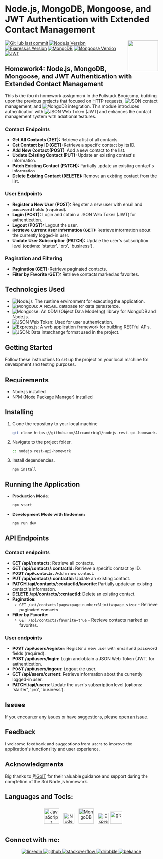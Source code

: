 # Node.js, MongoDB, Mongoose, and JWT Authentication with Extended Contact Management
<img align="right" src="https://media.giphy.com/media/du3J3cXyzhj75IOgvA/giphy.gif" width="100"/>

[![GitHub last commit](https://img.shields.io/github/last-commit/Alexandrbig1/rest-api-goit-NodeJS)](https://github.com/Alexandrbig1/rest-api-goit-NodeJS/commits/main)
[![Node.js Version](https://img.shields.io/badge/Node.js-v18.18.0-green)](https://nodejs.org/)
[![Express.js Version](https://img.shields.io/badge/Express.js-v4.18.2-blue)](https://expressjs.com/)
[![MongoDB](https://img.shields.io/badge/MongoDB-v6.3.0-brightgreen)](https://www.mongodb.com/)
[![Mongoose Version](https://img.shields.io/badge/Mongoose-v8.0.3-brightgreen)](https://mongoosejs.com/)
[![JWT](https://img.shields.io/badge/JSON%20Web%20Token-v9.0.2-brightgreen)](https://jwt.io/)

## Homework4: Node.js, MongoDB, Mongoose, and JWT Authentication with Extended Contact Management

This is the fourth homework assignment in the Fullstack Bootcamp, building upon the previous projects that focused on HTTP requests, ![JSON](https://img.shields.io/badge/JSON-000000.svg?style=for-the-badge&logo=JSON&logoColor=white) contact management, and ![MongoDB](https://img.shields.io/badge/MongoDB-47A248.svg?style=for-the-badge&logo=mongodb&logoColor=white) integration. This module introduces authentication with ![JSON Web Token](https://img.shields.io/badge/JSON%20Web%20Tokens-000000.svg?style=for-the-badge&logo=JSON-Web-Tokens&logoColor=white) (JWT) and enhances the contact management system with additional features.

### Contact Endpoints

- **Get All Contacts (GET):** Retrieve a list of all contacts.
- **Get Contact by ID (GET):** Retrieve a specific contact by its ID.
- **Add New Contact (POST):** Add a new contact to the list.
- **Update Existing Contact (PUT):** Update an existing contact's information.
- **Patch Existing Contact (PATCH):** Partially update an existing contact's information.
- **Delete Existing Contact (DELETE):** Remove an existing contact from the list.

### User Endpoints

- **Register a New User (POST):** Register a new user with email and password fields (required).
- **Login (POST):** Login and obtain a JSON Web Token (JWT) for authentication.
- **Logout (POST):** Logout the user.
- **Retrieve Current User Information (GET):** Retrieve information about the currently logged-in user.
- **Update User Subscription (PATCH):** Update the user's subscription level (options: 'starter', 'pro', 'business').

### Pagination and Filtering

- **Pagination (GET):** Retrieve paginated contacts.
- **Filter by Favorite (GET):** Retrieve contacts marked as favorites.

## Technologies Used

- ![Node.js](https://img.shields.io/badge/Node.js-339933.svg?style=for-the-badge&logo=nodedotjs&logoColor=white): The runtime environment for executing the application.
- ![MongoDB](https://img.shields.io/badge/MongoDB-47A248.svg?style=for-the-badge&logo=mongodb&logoColor=white): A NoSQL database for data persistence.
- ![Mongoose](https://img.shields.io/badge/Mongoose-880000.svg?style=for-the-badge&logo=mongoose&logoColor=white): An ODM (Object Data Modeling) library for MongoDB and Node.js.
- ![JSON Web Token](https://img.shields.io/badge/JSON%20Web%20Tokens-000000.svg?style=for-the-badge&logo=JSON-Web-Tokens&logoColor=white): Used for user authentication.
- ![Express.js](https://img.shields.io/badge/Express-000000.svg?style=for-the-badge&logo=Express&logoColor=white): A web application framework for building RESTful APIs.
- ![JSON](https://img.shields.io/badge/JSON-000000.svg?style=for-the-badge&logo=JSON&logoColor=white): Data interchange format used in the project.

## Getting Started

Follow these instructions to set up the project on your local machine for development and testing purposes.

## Requirements

- Node.js installed
- NPM (Node Package Manager) installed

## Installing

1. Clone the repository to your local machine.
    ``` bash
    git clone https://github.com/Alexandrbig1/nodejs-rest-api-homework.git
1. Navigate to the project folder.
    ``` bash
    cd nodejs-rest-api-homework
1. Install dependencies.
    ``` bash
    npm install

## Running the Application
- **Production Mode:**
    ``` bash
    npm start
- **Development Mode with Nodemon:**
    ``` bash
    npm run dev
    
## API Endpoints

### Contact endpoints

- **GET /api/contacts:** Retrieve all contacts.
- **GET /api/contacts/:contactId:** Retrieve a specific contact by ID.
- **POST /api/contacts:** Add a new contact.
- **PUT /api/contacts/:contactId:** Update an existing contact.
- **PATCH /api/contacts/:contactId/favorite:** Partially update an existing contact's information.
- **DELETE /api/contacts/:contactId:** Delete an existing contact.
- **Pagination:**
   - `GET /api/contacts?page=<page_number>&limit=<page_size>` - Retrieve paginated contacts.
- **Filter by Favorite:**
   - `GET /api/contacts?favorite=true` - Retrieve contacts marked as favorites.

### User endpoints

- **POST /api/users/register:** Register a new user with email and password fields (required).
- **POST /api/users/login:** Login and obtain a JSON Web Token (JWT) for authentication.
- **POST /api/users/logout:** Logout the user.
- **GET /api/users/current:** Retrieve information about the currently logged-in user.
- **PATCH /api/users:** Update the user's subscription level (options: 'starter', 'pro', 'business').

## Issues

If you encounter any issues or have suggestions, please [open an issue](https://github.com/Alexandrbig1/rest-api-goit-NodeJS/issues).

## Feedback

I welcome feedback and suggestions from users to improve the application's functionality and user experience.

## Acknowledgments

Big thanks to [@GoIT](https://goit.global/us/) for their valuable guidance and support during the completion of the 3rd Node.js homework. 

## Languages and Tools:

<div align="center">  
<a href="https://www.javascript.com/" target="_blank"><img style="margin: 10px" src="https://profilinator.rishav.dev/skills-assets/javascript-original.svg" alt="JavaScript" height="50" /></a>
<a href="https://nodejs.org/en/" target="_blank" rel="noreferrer"><img src="https://raw.githubusercontent.com/danielcranney/readme-generator/main/public/icons/skills/nodejs-colored.svg" width="36" height="36" alt="NodeJS" /></a>
<a href="https://www.mongodb.com/" target="_blank"><img style="margin: 10px" src="https://profilinator.rishav.dev/skills-assets/mongodb-original-wordmark.svg" alt="MongoDB" height="50" /></a>
<a href="https://expressjs.com/" target="_blank" rel="noreferrer"><img src="https://raw.githubusercontent.com/danielcranney/readme-generator/main/public/icons/skills/express-colored.svg" width="36" height="36" alt="Express" /></a>
<a href="https://git-scm.com/" target="_blank" rel="noreferrer"> <img src="https://www.vectorlogo.zone/logos/git-scm/git-scm-icon.svg" alt="git" width="40" height="40"/></a>
</div>

## Connect with me:

<div align="center">
<a href="https://linkedin.com/in/alex-smagin29" target="_blank">
<img src=https://img.shields.io/badge/linkedin-%231E77B5.svg?&style=for-the-badge&logo=linkedin&logoColor=white alt=linkedin style="margin-bottom: 5px;" />
</a>
<a href="https://github.com/alexandrbig1" target="_blank">
<img src=https://img.shields.io/badge/github-%2324292e.svg?&style=for-the-badge&logo=github&logoColor=white alt=github style="margin-bottom: 5px;" />
</a>
<a href="https://stackoverflow.com/users/22484161/alex-smagin" target="_blank">
<img src=https://img.shields.io/badge/stackoverflow-%23F28032.svg?&style=for-the-badge&logo=stackoverflow&logoColor=white alt=stackoverflow style="margin-bottom: 5px;" />
</a>
<a href="https://dribbble.com/Alexandrbig1" target="_blank">
<img src=https://img.shields.io/badge/dribbble-%23E45285.svg?&style=for-the-badge&logo=dribbble&logoColor=white alt=dribbble style="margin-bottom: 5px;" />
</a>
<a href="https://www.behance.net/a1126" target="_blank">
<img src=https://img.shields.io/badge/behance-%23191919.svg?&style=for-the-badge&logo=behance&logoColor=white alt=behance style="margin-bottom: 5px;" />
</a>  
</div>
